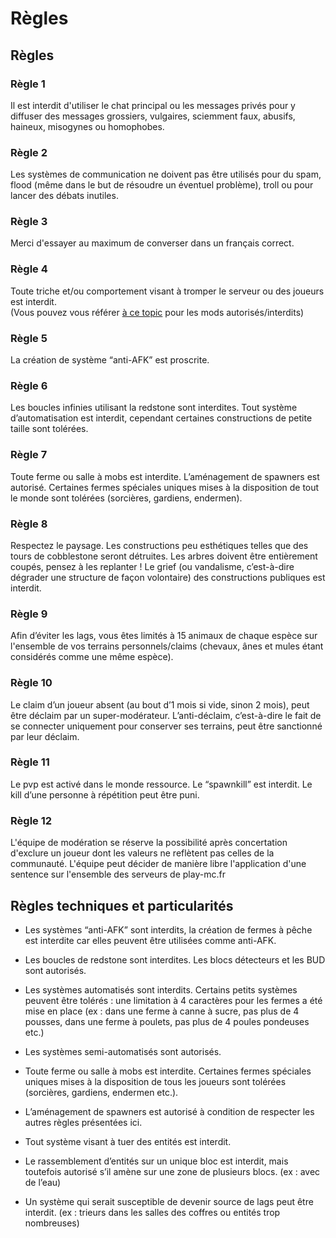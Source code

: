 # Règles

## Règles

### Règle 1

Il est interdit d'utiliser le chat principal ou les messages privés pour y diffuser des messages grossiers, vulgaires, sciemment faux, abusifs, haineux, misogynes ou homophobes.

### Règle 2

Les systèmes de communication ne doivent pas être utilisés pour du spam, flood \(même dans le but de résoudre un éventuel problème\), troll ou pour lancer des débats inutiles.

### Règle 3

Merci d'essayer au maximum de converser dans un français correct.

### Règle 4

Toute triche et/ou comportement visant à tromper le serveur ou des joueurs est interdit.  
\(Vous pouvez vous référer [à ce topic](http://play-mc.fr/forum/d/110-mods-interdits-mods-autoris-s) pour les mods autorisés/interdits\)

### Règle 5

La création de système “anti-AFK” est proscrite.

### Règle 6

Les boucles infinies utilisant la redstone sont interdites. Tout système d’automatisation est interdit, cependant certaines constructions de petite taille sont tolérées.

### Règle 7

Toute ferme ou salle à mobs est interdite. L’aménagement de spawners est autorisé. Certaines fermes spéciales uniques mises à la disposition de tout le monde sont tolérées \(sorcières, gardiens, endermen\).

### Règle 8

Respectez le paysage. Les constructions peu esthétiques telles que des tours de cobblestone seront détruites. Les arbres doivent être entièrement coupés, pensez à les replanter ! Le grief \(ou vandalisme, c’est-à-dire dégrader une structure de façon volontaire\) des constructions publiques est interdit.

### Règle 9

Afin d’éviter les lags, vous êtes limités à 15 animaux de chaque espèce sur l'ensemble de vos terrains personnels/claims \(chevaux, ânes et mules étant considérés comme une même espèce\).

### Règle 10

Le claim d’un joueur absent \(au bout d’1 mois si vide, sinon 2 mois\), peut être déclaim par un super-modérateur. L’anti-déclaim, c’est-à-dire le fait de se connecter uniquement pour conserver ses terrains, peut être sanctionné par leur déclaim.

### Règle 11

Le pvp est activé dans le monde ressource. Le “spawnkill” est interdit. Le kill d’une personne à répétition peut être puni.

### Règle 12

L'équipe de modération se réserve la possibilité après concertation d'exclure un joueur dont les valeurs ne reflètent pas celles de la communauté. L'équipe peut décider de manière libre l'application d'une sentence sur l'ensemble des serveurs de play-mc.fr

## Règles techniques et particularités

- Les systèmes “anti-AFK” sont interdits, la création de fermes à pêche est interdite car elles peuvent être utilisées comme anti-AFK.

- Les boucles de redstone sont interdites. Les blocs détecteurs et les BUD sont autorisés.

- Les systèmes automatisés sont interdits. Certains petits systèmes peuvent être tolérés : une limitation à 4 caractères pour les fermes a été mise en place \(ex : dans une ferme à canne à sucre, pas plus de 4 pousses, dans une ferme à poulets, pas plus de 4 poules pondeuses etc.\)

- Les systèmes semi-automatisés sont autorisés.

- Toute ferme ou salle à mobs est interdite. Certaines fermes spéciales uniques mises à la disposition de tous les joueurs sont tolérées \(sorcières, gardiens, endermen etc.\).

- L’aménagement de spawners est autorisé à condition de respecter les autres règles présentées ici.

- Tout système visant à tuer des entités est interdit.

- Le rassemblement d’entités sur un unique bloc est interdit, mais toutefois autorisé s’il amène sur une zone de plusieurs blocs. \(ex : avec de l’eau\)

- Un système qui serait susceptible de devenir source de lags peut être interdit. \(ex : trieurs dans les salles des coffres ou entités trop nombreuses\)

